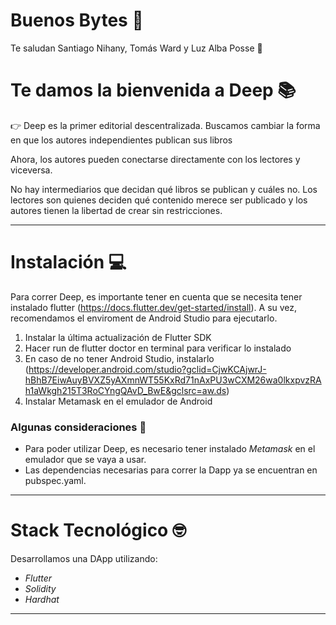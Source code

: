 # Buenos Bytes 👾
Te saludan Santiago Nihany, Tomás Ward y Luz Alba Posse 👋 
# Te damos la bienvenida a Deep 📚
👉 Deep es la primer editorial descentralizada. Buscamos cambiar la forma en que los autores independientes publican sus libros

Ahora, los autores pueden conectarse directamente con los lectores y viceversa. 

No hay intermediarios que decidan qué libros se publican y cuáles no. Los lectores son quienes deciden qué contenido merece ser publicado y los autores tienen la libertad de crear sin restricciones.

---
# Instalación 💻

Para correr Deep, es importante tener en cuenta que se necesita tener instalado flutter (https://docs.flutter.dev/get-started/install). A su vez, recomendamos el enviroment de Android Studio para ejecutarlo.

1. Instalar la última actualización de Flutter SDK
2. Hacer run de flutter doctor en terminal para verificar lo instalado
3. En caso de no tener Android Studio, instalarlo (https://developer.android.com/studio?gclid=CjwKCAjwrJ-hBhB7EiwAuyBVXZ5yAXmnWT55KxRd71nAxPU3wCXM26wa0lkxpvzRAh1aWkgh215T3RoCYngQAvD_BwE&gclsrc=aw.ds)
4. Instalar Metamask en el emulador de Android 

### Algunas consideraciones 👀

- Para poder utilizar Deep, es necesario tener instalado *Metamask* en el emulador que se vaya a usar. 
- Las dependencias necesarias para correr la Dapp ya se encuentran en pubspec.yaml.

---
# Stack Tecnológico 🤓

Desarrollamos una DApp utilizando: 
- *Flutter*
- *Solidity* 
- *Hardhat*

---


